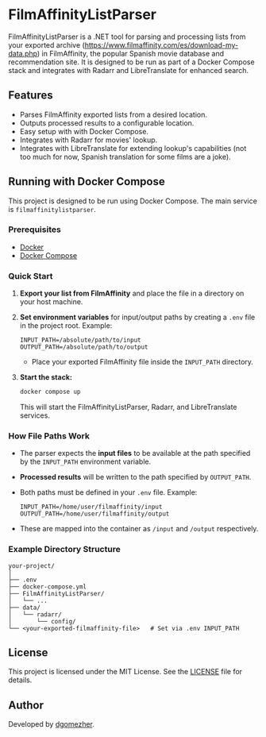 # FilmAffinityListParser

FilmAffinityListParser is a .NET tool for parsing and processing lists from your exported archive (https://www.filmaffinity.com/es/download-my-data.php) in FilmAffinity, the popular Spanish movie database and recommendation site. It is designed to be run as part of a Docker Compose stack and integrates with Radarr and LibreTranslate for enhanced search.

## Features

- Parses FilmAffinity exported lists from a desired location.
- Outputs processed results to a configurable location.
- Easy setup with with Docker Compose.
- Integrates with Radarr for movies' lookup.
- Integrates with LibreTranslate for extending lookup's capabilities (not too much for now, Spanish translation for some films are a joke).

## Running with Docker Compose

This project is designed to be run using Docker Compose. The main service is `filmaffinitylistparser`.

### Prerequisites

- [Docker](https://docs.docker.com/get-docker/)
- [Docker Compose](https://docs.docker.com/compose/)

### Quick Start

1. **Export your list from FilmAffinity** and place the file in a directory on your host machine.
2. **Set environment variables** for input/output paths by creating a `.env` file in the project root. Example:

    ```env
    INPUT_PATH=/absolute/path/to/input
    OUTPUT_PATH=/absolute/path/to/output
    ```

    - Place your exported FilmAffinity file inside the `INPUT_PATH` directory.

3. **Start the stack:**

    ```sh
    docker compose up
    ```

    This will start the FilmAffinityListParser, Radarr, and LibreTranslate services.

### How File Paths Work

- The parser expects the **input files** to be available at the path specified by the `INPUT_PATH` environment variable.
- **Processed results** will be written to the path specified by `OUTPUT_PATH`.
- Both paths must be defined in your `.env` file. Example:

    ```env
    INPUT_PATH=/home/user/filmaffinity/input
    OUTPUT_PATH=/home/user/filmaffinity/output
    ```

- These are mapped into the container as `/input` and `/output` respectively.

### Example Directory Structure

```
your-project/
│
├── .env
├── docker-compose.yml
├── FilmAffinityListParser/
│   └── ...
├── data/
│   └── radarr/
│       └── config/
└── <your-exported-filmaffinity-file>   # Set via .env INPUT_PATH
```

## License

This project is licensed under the MIT License. See the [LICENSE](LICENSE) file for details.

## Author

Developed by [dgomezher](https://github.com/dgomezher).

